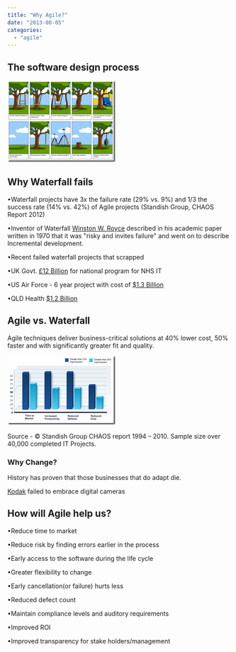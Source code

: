 ```yaml
---
title: "Why Agile?"
date: "2013-08-05"
categories: 
  - "agile"
---
```


## The software design process

[![image](images/image_thumb-4.png "image")](/wp-content/uploads/2018/08/image-4.png)

## Why Waterfall fails

•Waterfall projects have 3x the failure rate (29% vs. 9%) and 1/3 the success rate (14% vs. 42%) of Agile projects (Standish Group, CHAOS Report 2012)

•Inventor of Waterfall [Winston W. Royce](http://pascal.gugenberger.net/thoughts/waterfall-accident.html) described in his academic paper written in 1970 that it was "risky and invites failure" and went on to describe Incremental development.

•Recent failed waterfall projects that scrapped

•UK Govt. [£12 Billion](http://www.dailymail.co.uk/news/article-2040259/NHS-IT-project-failure-Labours-12bn-scheme-scrapped.html) for national program for NHS IT

•US Air Force - 6 year project with cost of [$1.3 Billion](http://www.nytimes.com/2012/12/09/technology/air-force-stumbles-over-software-modernization-project.html?_r=0)

•QLD Health [$1.2 Billion](http://www.cio.com.au/article/426920/qld_health_payroll_it_train_wrecks_preventable/)

## Agile vs. Waterfall

Agile techniques deliver business-critical solutions at 40% lower cost, 50% faster and with significantly greater fit and quality.

[![image](images/image_thumb-5.png "image")](/wp-content/uploads/2018/08/image-5.png)

Source - © Standish Group CHAOS report 1994 – 2010. Sample size over 40,000 completed IT Projects.

### Why Change?

History has proven that those businesses that do adapt die.

[Kodak](http://www.forbes.com/sites/chunkamui/2012/01/18/how-kodak-failed/) failed to embrace digital cameras

## How will Agile help us?

•Reduce time to market

•Reduce risk by finding errors earlier in the process

•Early access to the software during the life cycle

•Greater flexibility to change

•Early cancellation(or failure) hurts less

•Reduced defect count

•Maintain compliance levels and auditory requirements

•Improved ROI

•Improved transparency for stake holders/management

